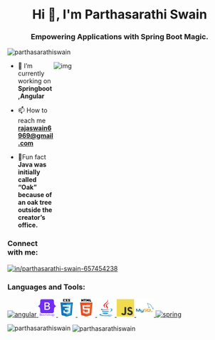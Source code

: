<h1 align="center">Hi 👋, I'm Parthasarathi Swain</h1>
<h3 align="center">Empowering Applications with Spring Boot Magic.</h3>

<p align="left"> <img src="https://komarev.com/ghpvc/?username=parthasarathiswain&label=Profile%20views&color=0e75b6&style=flat" alt="parthasarathiswain" /> </p>
<img src="[img.gif](https://www.google.com/url?sa=i&url=https%3A%2F%2Fgithub.com%2Frudrabarad%2FGifs&psig=AOvVaw1r23krPtnlo6rhX7PAkqzi&ust=1732269377555000&source=images&cd=vfe&opi=89978449&ved=0CBMQjRxqFwoTCOjq3biU7YkDFQAAAAAdAAAAABAw" align="right" width="400" height="400" alt="img" /> 

- 🌱 I’m currently working on **Springboot,Angular**

- 📫 How to reach me **rajaswain6969@gmail.com**

- 🐛Fun fact **Java was initially called “Oak” because of an oak tree outside the creator’s office.**

<h3 align="left">Connect with me:</h3>
<p align="left">
<a href="https://linkedin.com/in/in/parthasarathi-swain-657454238" target="blank"><img align="center" src="https://raw.githubusercontent.com/rahuldkjain/github-profile-readme-generator/master/src/images/icons/Social/linked-in-alt.svg" alt="in/parthasarathi-swain-657454238" height="30" width="40" /></a>
</p>

<h3 align="left">Languages and Tools:</h3>
<p align="left"> <a href="https://angular.io" target="_blank" rel="noreferrer"> <img src="https://angular.io/assets/images/logos/angular/angular.svg" alt="angular" width="40" height="40"/> </a> <a href="https://getbootstrap.com" target="_blank" rel="noreferrer"> <img src="https://raw.githubusercontent.com/devicons/devicon/master/icons/bootstrap/bootstrap-plain-wordmark.svg" alt="bootstrap" width="40" height="40"/> </a> <a href="https://www.w3schools.com/css/" target="_blank" rel="noreferrer"> <img src="https://raw.githubusercontent.com/devicons/devicon/master/icons/css3/css3-original-wordmark.svg" alt="css3" width="40" height="40"/> </a> <a href="https://www.w3.org/html/" target="_blank" rel="noreferrer"> <img src="https://raw.githubusercontent.com/devicons/devicon/master/icons/html5/html5-original-wordmark.svg" alt="html5" width="40" height="40"/> </a> <a href="https://www.java.com" target="_blank" rel="noreferrer"> <img src="https://raw.githubusercontent.com/devicons/devicon/master/icons/java/java-original.svg" alt="java" width="40" height="40"/> </a> <a href="https://developer.mozilla.org/en-US/docs/Web/JavaScript" target="_blank" rel="noreferrer"> <img src="https://raw.githubusercontent.com/devicons/devicon/master/icons/javascript/javascript-original.svg" alt="javascript" width="40" height="40"/> </a> <a href="https://www.mysql.com/" target="_blank" rel="noreferrer"> <img src="https://raw.githubusercontent.com/devicons/devicon/master/icons/mysql/mysql-original-wordmark.svg" alt="mysql" width="40" height="40"/> </a> <a href="https://spring.io/" target="_blank" rel="noreferrer"> <img src="https://www.vectorlogo.zone/logos/springio/springio-icon.svg" alt="spring" width="40" height="40"/> </a> </p>

<p><img align="left" src="https://github-readme-stats.vercel.app/api/top-langs?username=parthasarathiswain&show_icons=true&locale=en&layout=compact" alt="parthasarathiswain" /></p>

<p>&nbsp;<img align="center" src="https://github-readme-stats.vercel.app/api?username=parthasarathiswain&show_icons=true&locale=en" alt="parthasarathiswain" /></p>
